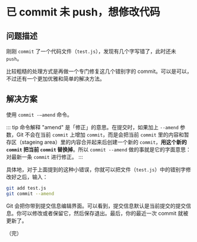 # 已 commit 未 push，想修改代码

## 问题描述

刚刚 `commit` 了一个代码文件（`test.js`），发现有几个字写错了，此时还未 `push`。

比较粗糙的处理方式是再做一个专门修复这几个错别字的 commit。可以是可以，不过还有一个更加优雅和简单的解决方法。

## 解决方案

使用 `commit -—amend` 命令。

::: tip 命令解释
"amend" 是「修正」的意思。在提交时，如果加上 `--amend` 参数，Git 不会在当前 `commit` 上增加 `commit`，而是会把当前 `commit` 里的内容和暂存区（stageing area）里的内容合并起来后创建一个新的 `commit`，**用这个新的 `commit` 把当前 `commit` 替换掉**。所以 `commit --amend` 做的事就是它的字面意思：对最新一条 `commit` 进行修正。
:::

具体地，对于上面提到的这种小错误，你就可以把文件（`test.js`）中的错别字修改好之后，输入：

```bash
git add test.js
git commit --amend
```

Git 会把你带到提交信息编辑界面。可以看到，提交信息默认是当前提交的提交信息。你可以修改或者保留它，然后保存退出。最后，你的最近一次 commit 就被更新了。

（完）
